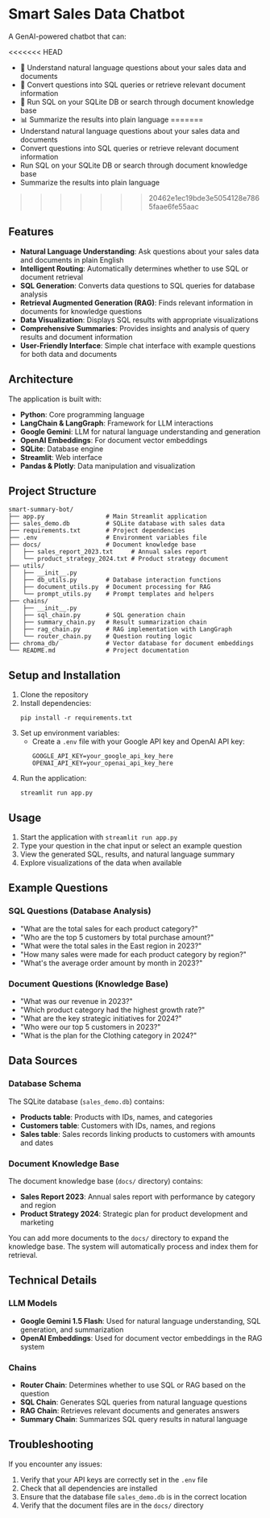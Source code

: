 # Smart Sales Data Chatbot

A GenAI-powered chatbot that can:

<<<<<<< HEAD
- 💬 Understand natural language questions about your sales data and documents
- 🧠 Convert questions into SQL queries or retrieve relevant document information
- 🧾 Run SQL on your SQLite DB or search through document knowledge base
- 📊 Summarize the results into plain language
=======
-  Understand natural language questions about your sales data and documents
-  Convert questions into SQL queries or retrieve relevant document information
-  Run SQL on your SQLite DB or search through document knowledge base
-  Summarize the results into plain language
>>>>>>> 20462e1ec19bde3e5054128e7865faae6fe55aac

## Features

- **Natural Language Understanding**: Ask questions about your sales data and documents in plain English
- **Intelligent Routing**: Automatically determines whether to use SQL or document retrieval
- **SQL Generation**: Converts data questions to SQL queries for database analysis
- **Retrieval Augmented Generation (RAG)**: Finds relevant information in documents for knowledge questions
- **Data Visualization**: Displays SQL results with appropriate visualizations
- **Comprehensive Summaries**: Provides insights and analysis of query results and document information
- **User-Friendly Interface**: Simple chat interface with example questions for both data and documents

## Architecture

The application is built with:

- **Python**: Core programming language
- **LangChain & LangGraph**: Framework for LLM interactions
- **Google Gemini**: LLM for natural language understanding and generation
- **OpenAI Embeddings**: For document vector embeddings
- **SQLite**: Database engine
- **Streamlit**: Web interface
- **Pandas & Plotly**: Data manipulation and visualization

## Project Structure

```
smart-summary-bot/
├── app.py                 # Main Streamlit application
├── sales_demo.db          # SQLite database with sales data
├── requirements.txt       # Project dependencies
├── .env                   # Environment variables file
├── docs/                  # Document knowledge base
│   ├── sales_report_2023.txt     # Annual sales report
│   └── product_strategy_2024.txt # Product strategy document
├── utils/
│   ├── __init__.py
│   ├── db_utils.py        # Database interaction functions
│   ├── document_utils.py  # Document processing for RAG
│   └── prompt_utils.py    # Prompt templates and helpers
├── chains/
│   ├── __init__.py
│   ├── sql_chain.py       # SQL generation chain
│   ├── summary_chain.py   # Result summarization chain
│   ├── rag_chain.py       # RAG implementation with LangGraph
│   └── router_chain.py    # Question routing logic
├── chroma_db/             # Vector database for document embeddings
└── README.md              # Project documentation
```

## Setup and Installation

1. Clone the repository
2. Install dependencies:
   ```
   pip install -r requirements.txt
   ```
3. Set up environment variables:
   - Create a `.env` file with your Google API key and OpenAI API key:
     ```
     GOOGLE_API_KEY=your_google_api_key_here
     OPENAI_API_KEY=your_openai_api_key_here
     ```
4. Run the application:
   ```
   streamlit run app.py
   ```

## Usage

1. Start the application with `streamlit run app.py`
2. Type your question in the chat input or select an example question
3. View the generated SQL, results, and natural language summary
4. Explore visualizations of the data when available

## Example Questions

### SQL Questions (Database Analysis)

- "What are the total sales for each product category?"
- "Who are the top 5 customers by total purchase amount?"
- "What were the total sales in the East region in 2023?"
- "How many sales were made for each product category by region?"
- "What's the average order amount by month in 2023?"

### Document Questions (Knowledge Base)

- "What was our revenue in 2023?"
- "Which product category had the highest growth rate?"
- "What are the key strategic initiatives for 2024?"
- "Who were our top 5 customers in 2023?"
- "What is the plan for the Clothing category in 2024?"

## Data Sources

### Database Schema

The SQLite database (`sales_demo.db`) contains:

- **Products table**: Products with IDs, names, and categories
- **Customers table**: Customers with IDs, names, and regions
- **Sales table**: Sales records linking products to customers with amounts and dates

### Document Knowledge Base

The document knowledge base (`docs/` directory) contains:

- **Sales Report 2023**: Annual sales report with performance by category and region
- **Product Strategy 2024**: Strategic plan for product development and marketing

You can add more documents to the `docs/` directory to expand the knowledge base. The system will automatically process and index them for retrieval.

## Technical Details

### LLM Models

- **Google Gemini 1.5 Flash**: Used for natural language understanding, SQL generation, and summarization
- **OpenAI Embeddings**: Used for document vector embeddings in the RAG system

### Chains

- **Router Chain**: Determines whether to use SQL or RAG based on the question
- **SQL Chain**: Generates SQL queries from natural language questions
- **RAG Chain**: Retrieves relevant documents and generates answers
- **Summary Chain**: Summarizes SQL query results in natural language

## Troubleshooting

If you encounter any issues:

1. Verify that your API keys are correctly set in the `.env` file
2. Check that all dependencies are installed
3. Ensure that the database file `sales_demo.db` is in the correct location
4. Verify that the document files are in the `docs/` directory


